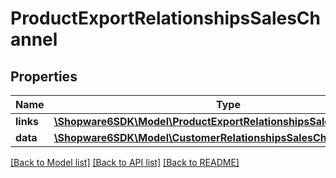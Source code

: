 # ProductExportRelationshipsSalesChannel

## Properties
Name | Type | Description | Notes
------------ | ------------- | ------------- | -------------
**links** | [**\Shopware6SDK\Model\ProductExportRelationshipsSalesChannelLinks**](ProductExportRelationshipsSalesChannelLinks.md) |  | [optional] 
**data** | [**\Shopware6SDK\Model\CustomerRelationshipsSalesChannelData**](CustomerRelationshipsSalesChannelData.md) |  | [optional] 

[[Back to Model list]](../../README.md#documentation-for-models) [[Back to API list]](../../README.md#documentation-for-api-endpoints) [[Back to README]](../../README.md)

